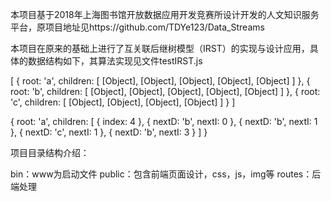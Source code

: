 本项目基于2018年上海图书馆开放数据应用开发竞赛所设计开发的人文知识服务平台，原项目地址见https://github.com/TDYe123/Data_Streams

本项目在原来的基础上进行了互关联后继树模型（IRST）的实现与设计应用，具体的数据结构如下，其算法实现见文件testIRST.js

[
  {
    root: 'a',
    children: [ [Object], [Object], [Object], [Object], [Object] ]
  },
  {
    root: 'b',
    children: [ [Object], [Object], [Object], [Object], [Object] ]
  },
  { root: 'c', children: [ [Object], [Object], [Object], [Object] ] }
]

{
  root: 'a',
  children: [
    { index: 4 },
    { nextD: 'b', nextI: 0 },
    { nextD: 'b', nextI: 1 },
    { nextD: 'c', nextI: 1 },
    { nextD: 'b', nextI: 3 }
  ]
}


项目目录结构介绍：

bin：www为启动文件
public：包含前端页面设计，css，js，img等
routes：后端处理


